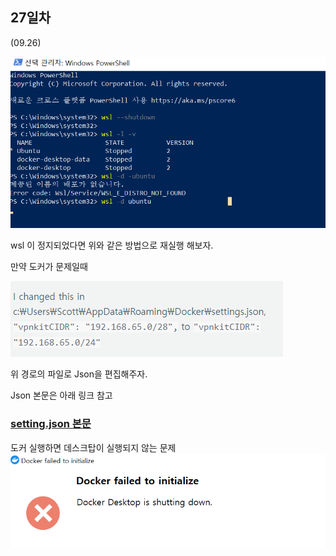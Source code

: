 ## 27일차
(09.26)

![img_1.png](img_1.png)

wsl 이 정지되었다면 위와 같은 방법으로 재실행 해보자.

만약 도커가 문제일때

![img_2.png](img_2.png)

위 경로의 파일로 Json을 편집해주자.

Json 본문은 아래 링크 참고
### [setting.json 본문](https://docs.docker.com/desktop/hardened-desktop/settings-management/configure/)



도커 실행하면 데스크탑이 실행되지 않는 문제
![img_3.png](img_3.png)

